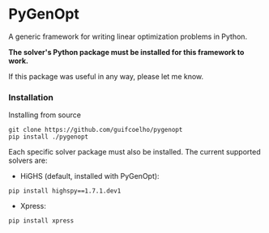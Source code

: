 # PyGenOpt

A generic framework for writing linear optimization problems in Python.

**The solver's Python package must be installed for this framework to work.**

If this package was useful in any way, please let me know.

### Installation

Installing from source

```
git clone https://github.com/guifcoelho/pygenopt
pip install ./pygenopt
```

Each specific solver package must also be installed. The current supported solvers are:

- HiGHS (default, installed with PyGenOpt):

```
pip install highspy==1.7.1.dev1
```

- Xpress:

```
pip install xpress
```
